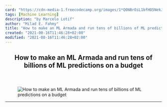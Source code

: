 ```yaml
---
card: "https://cdn-media-1.freecodecamp.org/images/1*Q0NBrOiL1bfHO5NekJzQLA.jpeg"
tags: [Machine Learning]
description: "by Marcelo Lotif"
author: "Milad E. Fahmy"
title: "How to make an ML Armada and run tens of billions of ML predictions on a budget"
created: "2021-08-16T11:46:28+02:00"
modified: "2021-08-16T11:46:28+02:00"
---
```

<div class="site-wrapper">
<main id="site-main" class="site-main outer">
<div class="inner">
<article class="post-full post tag-machine-learning tag-tech tag-programming tag-aws tag-technology ">
<header class="post-full-header">
<h1 class="post-full-title">How to make an ML Armada and run tens of billions of ML predictions on a budget</h1>
</header>
<figure class="post-full-image">
<picture>
<source media="(max-width: 700px)" sizes="1px" srcset="data:image/gif;base64,R0lGODlhAQABAIAAAAAAAP///yH5BAEAAAAALAAAAAABAAEAAAIBRAA7 1w">
<source media="(min-width: 701px)" sizes="(max-width: 800px) 400px,
(max-width: 1170px) 700px,
1400px" srcset="https://cdn-media-1.freecodecamp.org/images/1*Q0NBrOiL1bfHO5NekJzQLA.jpeg 300w,
https://cdn-media-1.freecodecamp.org/images/1*Q0NBrOiL1bfHO5NekJzQLA.jpeg 600w,
https://cdn-media-1.freecodecamp.org/images/1*Q0NBrOiL1bfHO5NekJzQLA.jpeg 1000w,
https://cdn-media-1.freecodecamp.org/images/1*Q0NBrOiL1bfHO5NekJzQLA.jpeg 2000w">
<img onerror="this.style.display='none'" src="https://cdn-media-1.freecodecamp.org/images/1*Q0NBrOiL1bfHO5NekJzQLA.jpeg" alt="How to make an ML Armada and run tens of billions of ML predictions on a budget">
</picture>
</figure>
<section class="post-full-content">
<div class="post-content medium-migrated-article">
</div>
<hr>
</section>
</article>
</div>
</main>
</div>
<!-- Google Tag Manager (noscript) -->
<!-- End Google Tag Manager (noscript) -->
